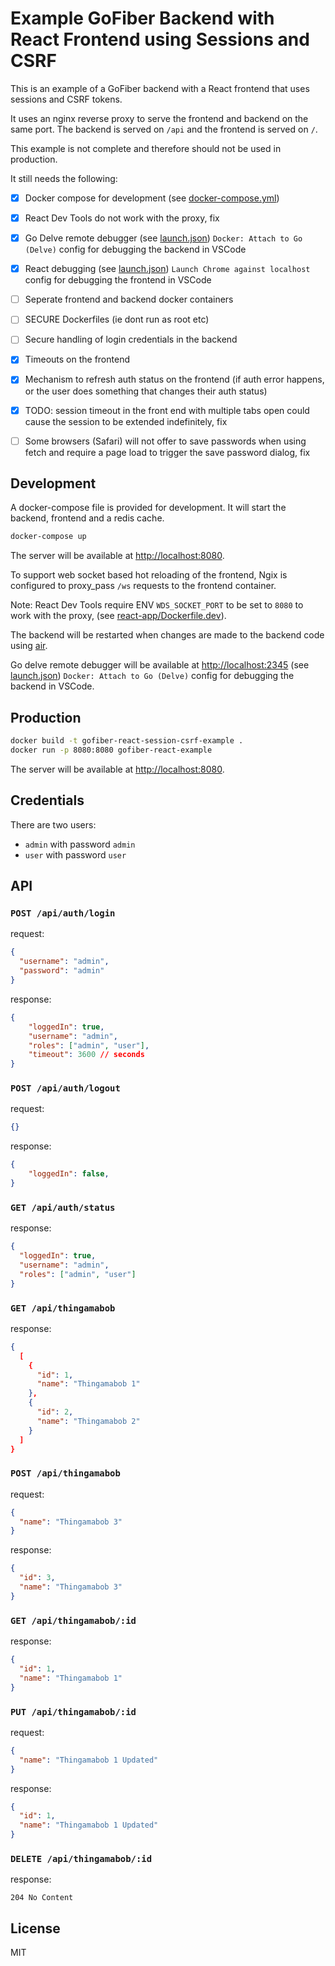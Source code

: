 # Example GoFiber Backend with React Frontend using Sessions and CSRF

This is an example of a GoFiber backend with a React frontend that uses sessions and CSRF tokens.

It uses an nginx reverse proxy to serve the frontend and backend on the same port. The backend is served on `/api` and the frontend is served on `/`.

This example is not complete and therefore should not be used in production.

It still needs the following:

- [x] Docker compose for development (see [docker-compose.yml](docker-compose.yml))
- [x] React Dev Tools do not work with the proxy, fix
- [x] Go Delve remote debugger (see [launch.json](.vscode/launch.json)) `Docker: Attach to Go (Delve)` config for debugging the backend in VSCode
- [x] React debugging (see [launch.json](.vscode/launch.json)) `Launch Chrome against localhost` config for debugging the frontend in VSCode
- [ ] Seperate frontend and backend docker containers
- [ ] SECURE Dockerfiles (ie dont run as root etc)
- [ ] Secure handling of login credentials in the backend
- [x] Timeouts on the frontend
- [x] Mechanism to refresh auth status on the frontend (if auth error happens, or the user does something that changes their auth status)
- [x] TODO: session timeout in the front end with multiple tabs open could cause the session to be extended indefinitely, fix
- [ ] Some browsers (Safari) will not offer to save passwords when using fetch and require a page load to trigger the save password dialog, fix


## Development

A docker-compose file is provided for development. It will start the backend, frontend and a redis cache.

```bash
docker-compose up
```

The server will be available at [http://localhost:8080](http://localhost:8080).

To support web socket based hot reloading of the frontend, Ngix is configured to proxy_pass `/ws` requests to the frontend container.

Note: React Dev Tools require ENV `WDS_SOCKET_PORT` to be set to `8080` to work with the proxy, (see [react-app/Dockerfile.dev](react-app/Dockerfile.dev)).

The backend will be restarted when changes are made to the backend code using [air](https://github.com/cosmtrek/air).

Go delve remote debugger will be available at [http://localhost:2345](http://localhost:2345) (see [launch.json](.vscode/launch.json)) `Docker: Attach to Go (Delve)` config for debugging the backend in VSCode.

## Production

```bash
docker build -t gofiber-react-session-csrf-example .
docker run -p 8080:8080 gofiber-react-example
```

The server will be available at [http://localhost:8080](http://localhost:8080).

## Credentials

There are two users:

- `admin` with password `admin`
- `user` with password `user`

## API

### `POST /api/auth/login`

request:
```json
{
  "username": "admin",
  "password": "admin"
}
```

response:
```json
{
    "loggedIn": true,
    "username": "admin",
    "roles": ["admin", "user"],
    "timeout": 3600 // seconds
}
```

### `POST /api/auth/logout`

request:
```json
{}
```

response:
```json
{
    "loggedIn": false,
}
```

### `GET /api/auth/status`

response:
```json
{
  "loggedIn": true,
  "username": "admin",
  "roles": ["admin", "user"]
}
```

### `GET /api/thingamabob`

response:
```json
{
  [
    {
      "id": 1,
      "name": "Thingamabob 1"
    },
    {
      "id": 2,
      "name": "Thingamabob 2"
    }
  ]
}
```

### `POST /api/thingamabob`

request:
```json
{
  "name": "Thingamabob 3"
}
```

response:
```json
{
  "id": 3,
  "name": "Thingamabob 3"
}
```

### `GET /api/thingamabob/:id`

response:
```json
{
  "id": 1,
  "name": "Thingamabob 1"
}
```

### `PUT /api/thingamabob/:id`

request:
```json
{
  "name": "Thingamabob 1 Updated"
}
```

response:
```json
{
  "id": 1,
  "name": "Thingamabob 1 Updated"
}
```

### `DELETE /api/thingamabob/:id`

response:
```http
204 No Content
```

## License

MIT
